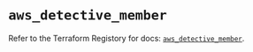 # `aws_detective_member`

Refer to the Terraform Registory for docs: [`aws_detective_member`](https://registry.terraform.io/providers/hashicorp/aws/4.63.0/docs/resources/detective_member).
